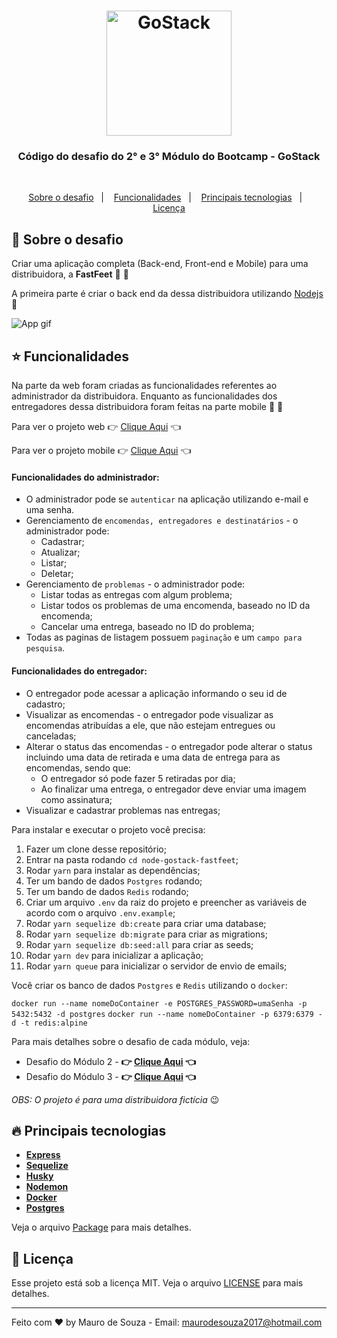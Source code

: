<h1 align="center">
    <img alt="GoStack" src="https://rocketseat-cdn.s3-sa-east-1.amazonaws.com/bootcamp-header.png" width="200px" />
</h1>

<div align="center">
  <h3>
    Código do desafio do 2° e 3° Módulo do Bootcamp - GoStack
  </h3>
</div>
&nbsp;

<p align="center">
  <a href="#rocket-sobre-o-desafio">Sobre o desafio</a>&nbsp;&nbsp;&nbsp;|&nbsp;&nbsp;&nbsp;
  <a href="#star-funcionalidades">Funcionalidades</a>&nbsp;&nbsp;&nbsp;|&nbsp;&nbsp;&nbsp;
  <a href="#fire-principais-tecnologias">Principais tecnologias</a>&nbsp;&nbsp;&nbsp;|&nbsp;&nbsp;&nbsp;
  <a href="#memo-licença">Licença</a>
</p>

## :rocket: Sobre o desafio

Criar uma aplicação completa (Back-end, Front-end e Mobile) para uma distribuidora, a **FastFeet** :truck: :truck:

A primeira parte é criar o back end da dessa distribuidora utilizando [Nodejs](https://nodejs.org/en/) :tada:

![App gif](.github/app.gif)

## :star: Funcionalidades ###

Na parte da web foram criadas as funcionalidades referentes ao administrador da distribuidora. Enquanto as funcionalidades dos entregadores dessa distribuidora foram feitas na parte mobile :iphone: :iphone:

Para ver o projeto web :point_right: [Clique Aqui](https://github.com/maurodesouza/react-gostack-fastfeet) :point_left:

Para ver o projeto mobile :point_right: [Clique Aqui](https://github.com/maurodesouza/mobile-gostack-fastfeet) :point_left:

#### Funcionalidades do administrador: ####

- O administrador pode se `autenticar` na aplicação utilizando e-mail e uma senha.
&nbsp;
- Gerenciamento de `encomendas, entregadores e destinatários` - o administrador pode:
  - Cadastrar;
  - Atualizar;
  - Listar;
  - Deletar;
&nbsp;
- Gerenciamento de `problemas` - o administrador pode:
  - Listar todas as entregas com algum problema;
  - Listar todos os problemas de uma encomenda, baseado no ID da encomenda;
  - Cancelar uma entrega, baseado no ID do problema;
&nbsp;
- Todas as paginas de listagem possuem `paginação` e um `campo para pesquisa`.

#### Funcionalidades do entregador: ####
- O entregador pode acessar a aplicação informando o seu id de cadastro;
&nbsp;
- Visualizar as encomendas - o entregador pode visualizar as encomendas atribuídas a ele, que não estejam entregues ou canceladas;
&nbsp;
- Alterar o status das encomendas - o entregador pode alterar o status incluindo uma data de retirada e uma data de entrega para as encomendas, sendo que:
  - O entregador só pode fazer 5 retiradas por dia;
  - Ao finalizar uma entrega, o entregador deve enviar uma imagem como assinatura;
&nbsp;
- Visualizar e cadastrar problemas nas entregas;

Para instalar e executar o projeto você precisa:

1. Fazer um clone desse repositório;
2. Entrar na pasta rodando `cd node-gostack-fastfeet`;
3. Rodar `yarn` para instalar as dependências;
4. Ter um bando de dados `Postgres` rodando;
5. Ter um bando de dados `Redis` rodando;
6. Criar um arquivo `.env` da raiz do projeto e preencher as variáveis de acordo com o arquivo `.env.example`;
7. Rodar `yarn sequelize db:create` para criar uma database;
8. Rodar `yarn sequelize db:migrate` para criar as migrations;
9. Rodar `yarn sequelize db:seed:all` para criar as seeds;
10. Rodar `yarn dev` para inicializar a aplicação;
11. Rodar `yarn queue` para inicializar o servidor de envio de emails;

Você criar os banco de dados `Postgres` e `Redis` utilizando o `docker`:

`docker run --name nomeDoContainer -e POSTGRES_PASSWORD=umaSenha -p 5432:5432 -d postgres`
`docker run --name nomeDoContainer -p 6379:6379 -d -t redis:alpine`

Para mais detalhes sobre o desafio de cada módulo, veja:

- Desafio do Módulo 2 - **:point_right: [Clique Aqui](https://github.com/Rocketseat/bootcamp-gostack-desafio-02/blob/master/README.md#desafio-02-iniciando-aplicação) :point_left:**
- Desafio do Módulo 3 - **:point_right: [Clique Aqui](https://github.com/Rocketseat/bootcamp-gostack-desafio-03/blob/master/README.md#desafio-03-continuando-aplicação) :point_left:**

*OBS: O projeto é para uma distribuidora fictícia* :wink:

## **:fire: Principais tecnologias**

- **[Express](https://expressjs.com)**
- **[Sequelize](https://sequelize.org)**
- **[Husky](https://www.npmjs.com/package/husky/v/3.0.0)**
- **[Nodemon](https://www.npmjs.com/package/nodemon)**
- **[Docker](https://docker.com)**
- **[Postgres](https://www.postgresql.org)**
&nbsp;

Veja o arquivo [Package](package.json) para mais detalhes.

## **:memo: Licença**

Esse projeto está sob a licença MIT. Veja o arquivo [LICENSE](LICENSE.md) para mais detalhes.

---
Feito com :heart: by Mauro de Souza - Email: maurodesouza2017@hotmail.com
